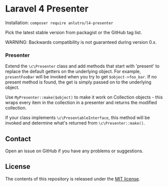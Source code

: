 # Laravel 4 Presenter
Installation: `composer require anlutro/l4-presenter`

Pick the latest stable version from packagist or the GitHub tag list.

WARNING: Backwards compatibility is not guaranteed during version 0.x.

### Presenter
Extend the `\c\Presenter` class and add methods that start with 'present' to replace the default getters on the underlying object. For example, `presentFooBar` will be invoked when you try to get `$object->foo_bar`. If no present method is found, the get is simply passed on to the underlying object.

Use `MyPresenter::make($object)` to make it work on Collection objects - this wraps every item in the collection in a presenter and returns the modified collection.

If your class implements `\c\PresentableInterface`, this method will be invoked and determine what's returned from `\c\Presenter::make()`.

## Contact
Open an issue on GitHub if you have any problems or suggestions.

## License
The contents of this repository is released under the [MIT license](http://opensource.org/licenses/MIT).